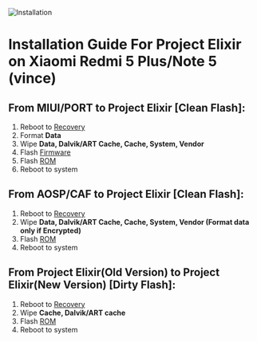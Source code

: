 ![](https://i.imgur.com/5PIB1RV.jpg "Installation")
# Installation Guide For Project Elixir on Xiaomi Redmi 5 Plus/Note 5 (vince)

## From MIUI/PORT to Project Elixir [Clean Flash]:
1. Reboot to [Recovery](https://orangefox.download/en/device/vince)
2. Format __Data__
3. Wipe __Data, Dalvik/ART Cache, Cache, System, Vendor__
4. Flash [Firmware](https://xiaomifirmwareupdater.com/firmware/vince/)
5. Flash [ROM](https://projectelixiros.com/download)
6. Reboot to system

## From AOSP/CAF to Project Elixir [Clean Flash]:
1. Reboot to [Recovery](https://orangefox.download/en/device/vince)
2. Wipe __Data, Dalvik/ART Cache, Cache, System, Vendor (Format data only if Encrypted)__
4. Flash [ROM](https://projectelixiros.com/download)
5. Reboot to system

## From Project Elixir(Old Version) to Project Elixir(New Version) [Dirty Flash]: 
1. Reboot to [Recovery](https://orangefox.download/en/device/vince)
2. Wipe __Cache, Dalvik/ART cache__
3. Flash [ROM](https://sourceforge.net/projects/project-elixir/files/twelve/vince/)
4. Reboot to system
